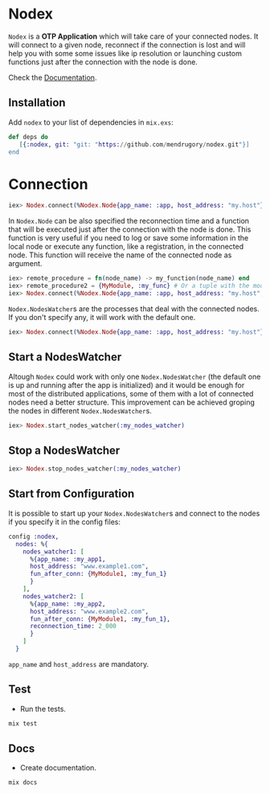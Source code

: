 # Nodex

`Nodex` is a __OTP Application__ which will take care of your connected nodes. It will
connect to a given node, reconnect if the connection is lost and will help you with some
some issues like ip resolution or launching custom functions just after the connection 
with the node is done.

Check the [Documentation](https://mendrugory.github.io/nodex).


## Installation
  Add `nodex` to your list of dependencies in `mix.exs`:

  ```elixir
  def deps do
     [{:nodex, git: "git: "https://github.com/mendrugory/nodex.git"}]
  end
  ```
# Connection
  ```elixir
  iex> Nodex.connect(%Nodex.Node{app_name: :app, host_address: "my.host"})
  ```
  In `Nodex.Node` can be also specified the reconnection time and a function 
  that will be executed just after the connection with the node is done. This function is very 
  useful if you need to log or save some information in the local node or execute any function, like a registration, in the connected node. This function will receive the name of the connected node as argument.
  ```elixir
  iex> remote_procedure = fn(node_name) -> my_function(node_name) end
  iex> remote_procedure2 = {MyModule, :my_func} # Or a tuple with the module and the function
  iex> Nodex.connect(%Nodex.Node{app_name: :app, host_address: "my.host", fun_after_conn: remote_procedure, reconnection_time: 10_000})
  ```

  `Nodex.NodesWatcher`s are the processes that deal with the connected nodes. If you don't specify any, it will work with the default one.
  ```elixir
  iex> Nodex.connect(%Nodex.Node{app_name: :app, host_address: "my.host"}, :my_nodes_watcher)
  ```

## Start a NodesWatcher
  Altough `Nodex` could work with only one `Nodex.NodesWatcher` (the default one is up and running after the app is initialized) and it would be enough for most of the distributed applications, some of them with a lot of connected nodes need a better structure. This improvement can be achieved groping the nodes in different `Nodex.NodesWatcher`s.
  ```elixir
  iex> Nodex.start_nodes_watcher(:my_nodes_watcher)
  ```

## Stop a NodesWatcher
  ```elixir
  iex> Nodex.stop_nodes_watcher(:my_nodes_watcher)
  ```

## Start from Configuration
It is possible to start up your `Nodex.NodesWatcher`s and connect to the nodes if you specify 
it in the config files:
```elixir
config :nodex,
  nodes: %{
    nodes_watcher1: [
      %{app_name: :my_app1,
      host_address: "www.example1.com",
      fun_after_conn: {MyModule1, :my_fun_1}
      }
    ],
    nodes_watcher2: [
      %{app_name: :my_app2,
      host_address: "www.example2.com",
      fun_after_conn: {MyModule1, :my_fun_1},
      reconnection_time: 2_000
      }
    ]                        
  }
```
`app_name` and `host_address` are mandatory.

## Test
  * Run the tests.
  ```bash
  mix test
  ```

## Docs
  * Create documentation.
  ```bash
  mix docs
  ```